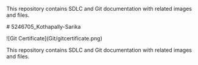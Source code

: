 This repository contains SDLC and Git documentation with related images and files.

\# 5246705\_Kothapally-Sarika



!\[Git Certificate](Git/gitcertificate.png)



This repository contains SDLC and Git documentation with related images and files.



